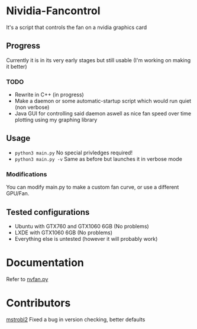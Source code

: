 # Nividia-Fancontrol
It's a script that controls the fan on a nvidia graphics card

## Progress
Currently it is in its very early stages but still usable
(I'm working on making it better)
### TODO
- Rewrite in C++ (in progress)
- Make a daemon or some automatic-startup script which would run quiet (non verbose)
- Java GUI for controlling said daemon aswell as nice fan speed over time plotting using my graphing library

## Usage
- `python3 main.py` No special privledges required!
- `python3 main.py -v` Same as before but launches it in verbose mode
### Modifications
You can modify main.py to make a custom fan curve, or use a different GPU/Fan.

## Tested configurations
- Ubuntu with GTX760 and GTX1060 6GB (No problems)
- LXDE with GTX1060 6GB (No problems)
- Everything else is untested (however it will probably work)

# Documentation
Refer to [nvfan.py](https://github.com/abc123me/Nividia-Fancontrol/blob/master/nvfan.py)

# Contributors
[mstrobl2](https://github.com/mstrobl2) Fixed a bug in version checking, better defaults
